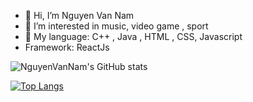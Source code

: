 - 👋 Hi, I’m Nguyen Van Nam
- 👀 I’m interested in music, video game , sport 
- 🌱 My language: C++ , Java , HTML , CSS, Javascript
- Framework: ReactJs



![NguyenVanNam's GitHub stats](https://github-readme-stats.vercel.app/api?username=nguyennam140401&show_icons=true&theme=radical)

 [![Top Langs](https://github-readme-stats.vercel.app/api/top-langs/?username=nguyennam140401&layout=compact)](https://github.com/nguyennam140401)
